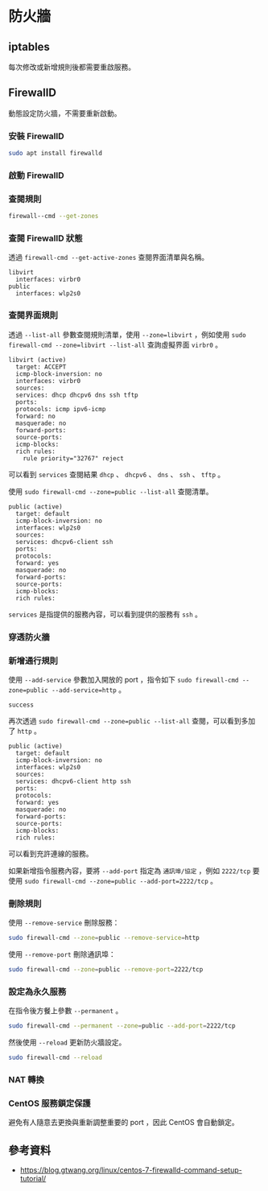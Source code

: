 # 防火牆

## iptables

每次修改或新增規則後都需要重啟服務。

## FirewallD

動態設定防火牆，不需要重新啟動。

### 安裝 FirewallD

```bash
sudo apt install firewalld
```

### 啟動 FirewallD

### 查閱規則

```bash
firewall--cmd --get-zones
```

### 查閱 FirewallD 狀態

透過 `firewall-cmd --get-active-zones` 查閱界面清單與名稱。

```text
libvirt
  interfaces: virbr0
public
  interfaces: wlp2s0
```

### 查閱界面規則

透過 `--list-all` 參數查閱規則清單，使用 `--zone=libvirt` ，例如使用 `sudo firewall-cmd --zone=libvirt --list-all` 查詢虛擬界面 `virbr0` 。

```text
libvirt (active)
  target: ACCEPT
  icmp-block-inversion: no
  interfaces: virbr0
  sources: 
  services: dhcp dhcpv6 dns ssh tftp
  ports: 
  protocols: icmp ipv6-icmp
  forward: no
  masquerade: no
  forward-ports: 
  source-ports: 
  icmp-blocks: 
  rich rules: 
	rule priority="32767" reject
```

可以看到 `services` 查閱結果 `dhcp` 、 `dhcpv6` 、 `dns` 、 `ssh` 、 `tftp` 。

使用 `sudo firewall-cmd --zone=public --list-all` 查閱清單。

```text
public (active)
  target: default
  icmp-block-inversion: no
  interfaces: wlp2s0
  sources: 
  services: dhcpv6-client ssh
  ports: 
  protocols: 
  forward: yes
  masquerade: no
  forward-ports: 
  source-ports: 
  icmp-blocks: 
  rich rules: 
```

`services` 是指提供的服務內容，可以看到提供的服務有 `ssh` 。

### 穿透防火牆


### 新增通行規則

使用 `--add-service` 參數加入開放的 port ，指令如下 `sudo firewall-cmd --zone=public --add-service=http` 。

```text
success
```

再次透過 `sudo firewall-cmd --zone=public --list-all` 查閱，可以看到多加了 `http` 。

```text
public (active)
  target: default
  icmp-block-inversion: no
  interfaces: wlp2s0
  sources: 
  services: dhcpv6-client http ssh
  ports: 
  protocols: 
  forward: yes
  masquerade: no
  forward-ports: 
  source-ports: 
  icmp-blocks: 
  rich rules: 
```

可以看到充許連線的服務。

如果新增指令服務內容，要將 `--add-port` 指定為 `通訊埠/協定` ，例如 `2222/tcp` 要使用 `sudo firewall-cmd --zone=public --add-port=2222/tcp` 。

### 刪除規則

使用 `--remove-service` 刪除服務：

```bash
sudo firewall-cmd --zone=public --remove-service=http
```

使用 `--remove-port` 刪除通訊埠：

```bash
sudo firewall-cmd --zone=public --remove-port=2222/tcp
```

### 設定為永久服務

在指令後方餐上參數 `--permanent` 。

```bash
sudo firewall-cmd --permanent --zone=public --add-port=2222/tcp
```

然後使用 `--reload` 更新防火牆設定。

```bash
sudo firewall-cmd --reload
```

### NAT 轉換

### CentOS 服務鎖定保護

避免有人隨意去更換與重新調整重要的 port ，因此 CentOS 會自動鎖定。

## 參考資料

- https://blog.gtwang.org/linux/centos-7-firewalld-command-setup-tutorial/